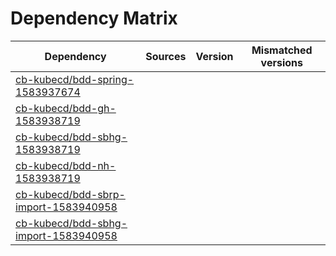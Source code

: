 # Dependency Matrix

Dependency | Sources | Version | Mismatched versions
---------- | ------- | ------- | -------------------
[cb-kubecd/bdd-spring-1583937674](https://github.com/cb-kubecd/bdd-spring-1583937674.git) |  | []() | 
[cb-kubecd/bdd-gh-1583938719](https://github.com/cb-kubecd/bdd-gh-1583938719.git) |  | []() | 
[cb-kubecd/bdd-sbhg-1583938719](https://github.com/cb-kubecd/bdd-sbhg-1583938719.git) |  | []() | 
[cb-kubecd/bdd-nh-1583938719](https://github.com/cb-kubecd/bdd-nh-1583938719.git) |  | []() | 
[cb-kubecd/bdd-sbrp-import-1583940958](https://github.com/cb-kubecd/bdd-sbrp-import-1583940958.git) |  | []() | 
[cb-kubecd/bdd-sbhg-import-1583940958](https://github.com/cb-kubecd/bdd-sbhg-import-1583940958.git) |  | []() | 
